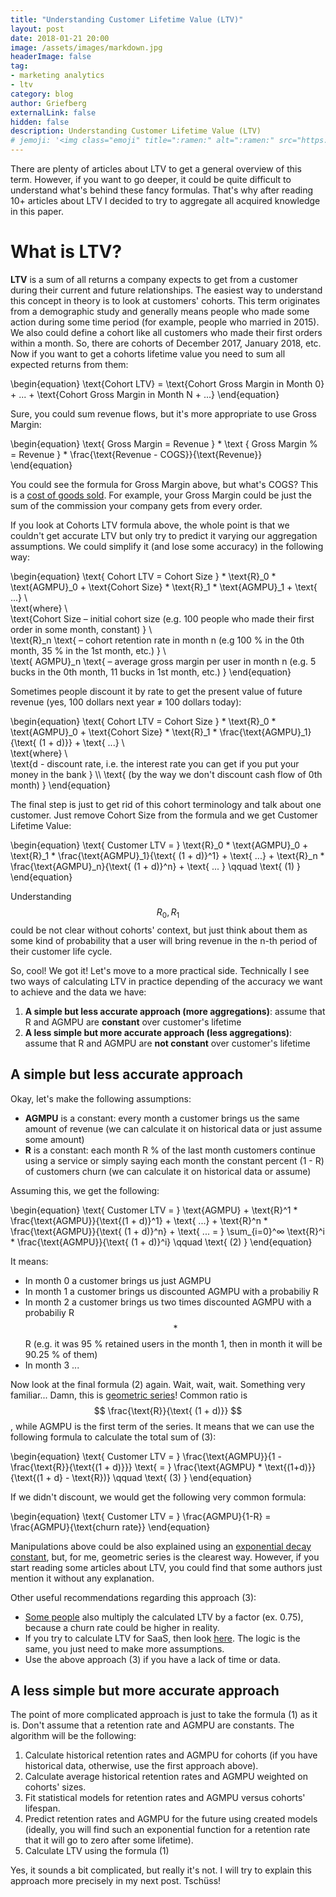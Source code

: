 ```yaml
---
title: "Understanding Customer Lifetime Value (LTV)"
layout: post
date: 2018-01-21 20:00
image: /assets/images/markdown.jpg
headerImage: false
tag:
- marketing analytics
- ltv
category: blog
author: Griefberg
externalLink: false
hidden: false
description: Understanding Customer Lifetime Value (LTV)
# jemoji: '<img class="emoji" title=":ramen:" alt=":ramen:" src="https://assets.github.com/images/icons/emoji/unicode/1f35c.png" height="20" width="20" align="absmiddle">'
---
```


There are plenty of articles about LTV to get a general overview of this term. However, if you want to go deeper, it could be quite difficult to understand what's behind these fancy formulas. That's why after reading 10+ articles about LTV I decided to try to aggregate all acquired knowledge in this paper.

# What is LTV?
**LTV** is a sum of all returns a company expects to get from a customer during their current and future relationships. The easiest way to understand this concept in theory is to look at customers' cohorts. This term originates from a demographic study and generally means people who made some action during some time period (for example, people who married in 2015). We also could define a cohort like all customers who made their first orders within a month. So, there are cohorts of December 2017, January 2018, etc.  Now if you want to get a cohorts lifetime value you need to sum all expected returns from them:

\begin{equation}
    \text{Cohort LTV} = \text{Cohort Gross Margin in Month 0} + ... + \text{Cohort Gross Margin in Month N + ...}
\end{equation}

Sure, you could sum revenue flows, but it's more appropriate to use Gross Margin:  

\begin{equation}
    \text{ Gross Margin = Revenue } * \text { Gross Margin % = Revenue } * \frac{\text{Revenue - COGS}}{\text{Revenue}}
\end{equation}

You could see the formula for Gross Margin above, but what's COGS? This is a [cost of goods sold](https://en.wikipedia.org/wiki/Cost_of_goods_sold). For example, your Gross Margin could be just the sum of the commission your company gets from every order.

If you look at Cohorts LTV formula above, the whole point is that we couldn't get accurate LTV but only try to predict it varying our aggregation assumptions. We could simplify it (and lose some accuracy) in the following way:

\begin{equation}
    \text{ Cohort LTV = Cohort Size } * \text{R}_0 * \text{AGMPU}_0 +  \text{Cohort Size} * \text{R}_1 * \text{AGMPU}_1  +  \text{ ...} \\\
    \text{where} \\\
    \text{Cohort Size – initial cohort size (e.g. 100 people who made their first order in some month, constant) } \\\
    \text{R}_n \text{ – cohort retention rate in month n (e.g 100 % in the 0th month, 35 % in the 1st month, etc.) } \\\
    \text{ AGMPU}_n \text{ – average gross margin per user in month n (e.g. 5 bucks in the 0th month, 11 bucks in 1st month, etc.) }
\end{equation}

Sometimes people discount it by rate to get the present value of future revenue (yes, 100 dollars next year ≠ 100 dollars today):

\begin{equation}
    \text{ Cohort LTV = Cohort Size } * \text{R}_0 * \text{AGMPU}_0  +  \text{Cohort Size} * \text{R}_1 * \frac{\text{AGMPU}_1}{\text{ (1 + d)}}  +  \text{ ...}  \\\
    \text{where} \\\
    \text{d - discount rate, i.e. the interest rate you can get if you put your money in the bank } \\\ 
    \text{ (by the way we don't discount cash flow of 0th month) } 
\end{equation}

The final step is just to get rid of this cohort terminology and talk about one customer. Just remove Cohort Size from the formula and we get Customer Lifetime Value:

\begin{equation}
    \text{ Customer LTV = } \text{R}_0 * \text{AGMPU}_0  + \text{R}_1 * \frac{\text{AGMPU}_1}{\text{ (1 + d)}^1} + \text{ ...} + 
        \text{R}_n * \frac{\text{AGMPU}_n}{\text{ (1 + d)}^n}  + \text{ ... } \qquad  \text{ (1) }
\end{equation}

Understanding $$R_0, R_1$$ could be not clear without cohorts' context, but just think about them as some kind of probability that a user will bring revenue in the n-th period of their customer life cycle.

So, cool! We got it! Let's move to a more practical side. Technically I see two ways of calculating LTV in practice depending of the accuracy we want to achieve and the data we have:  
1. **A simple but less accurate approach (more aggregations)**: assume that R and AGMPU are **constant** over customer's lifetime
2. **A less simple but more accurate approach (less aggregations)**: assume that R and AGMPU are **not constant** over customer's lifetime

## A simple but less accurate approach
Okay, let's make the following assumptions:
- **AGMPU** is a constant: every month a customer brings us the same amount of revenue (we can calculate it on historical data or just assume some amount)
- **R** is a constant: each month R % of the last month customers continue using a service or simply saying each month the constant percent (1 - R) of customers churn (we can calculate it on historical data or assume)  

Assuming this, we get the following:

\begin{equation}
    \text{ Customer LTV = } \text{AGMPU} + \text{R}^1 * \frac{\text{AGMPU}}{\text{(1 + d)}^1} + \text{ ...} + \text{R}^n * \frac{\text{AGMPU}}{\text{ (1 + d)}^n}  + 
            \text{ ... = } \sum_{i=0}^∞ \text{R}^i * \frac{\text{AGMPU}}{\text{ (1 + d)}^i} \qquad  \text{ (2) }
\end{equation}

It means:
- In month 0 a customer brings us just AGMPU 
- In month 1 a customer brings us discounted AGMPU with a probabiliy R
- In month 2 a customer brings us two times discounted AGMPU with a probabiliy R $$*$$ R (e.g. it was 95 % retained users in the month 1, then in month it will be 90.25 % of them)
- In month 3 ...  

Now look at the final formula (2) again. Wait, wait, wait. Something very familiar... Damn, this is [geometric series](https://en.wikipedia.org/wiki/Geometric_series)! Common ratio is $$ \frac{\text{R}}{\text{ (1 + d)}} $$, while AGMPU is the first term of the series. It means that we can use the following formula to calculate the total sum of (3):

\begin{equation}
    \text{ Customer LTV = } \frac{\text{AGMPU}}{1 -\frac{\text{R}}{\text{(1 + d)}}} \text{ = }  \frac{\text{AGMPU} * \text{(1+d)}}{\text{(1 + d} - \text{R})}  \qquad  \text{ (3) }
\end{equation}


If we didn't discount, we would get the following very common formula: 

\begin{equation}
    \text{ Customer LTV = } \frac{AGMPU}{1-R} = \frac{AGMPU}{\text{churn rate}}
\end{equation}

Manipulations above could be also explained using an [exponential decay constant](https://en.wikipedia.org/wiki/Exponential_decay), but, for me, geometric series is the clearest way. However, if you start reading some articles about LTV, you could find that some authors just mention it without any explanation.

Other useful recommendations regarding this approach (3):
- [Some people](http://tomtunguz.com/churn-fallacies/) also multiply the calculated LTV by a factor (ex. 0.75), because a churn rate could be higher in reality.
- If you try to calculate LTV for SaaS, then look [here](http://www.forentrepreneurs.com/ltv/). The logic is the same, you just need to make more assumptions.
- Use the above approach (3) if you have a lack of time or data. 

## A less simple but more accurate approach
The point of more complicated approach is just to take the formula (1) as it is. Don't assume that a retention rate and AGMPU are constants. The algorithm will be the following:
1. Calculate historical retention rates and AGMPU for cohorts (if you have historical data, otherwise, use the first approach above).
2. Calculate average historical retention rates and AGMPU weighted on cohorts' sizes. 
3. Fit statistical models for retention rates and AGMPU versus cohorts' lifespan. 
4. Predict retention rates and AGMPU for the future using created models  (ideally, you will find such an exponential function for a retention rate that it will go to zero after some lifetime).
5. Calculate LTV using the formula (1)

Yes, it sounds a bit complicated, but really it's not. I will try to explain this approach more precisely in my next post. Tschüss!
